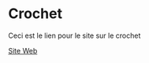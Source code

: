 # Crochet

Ceci est le lien pour le site sur le crochet

[Site Web](https://jolan***-b.github.io/Crochet/)
